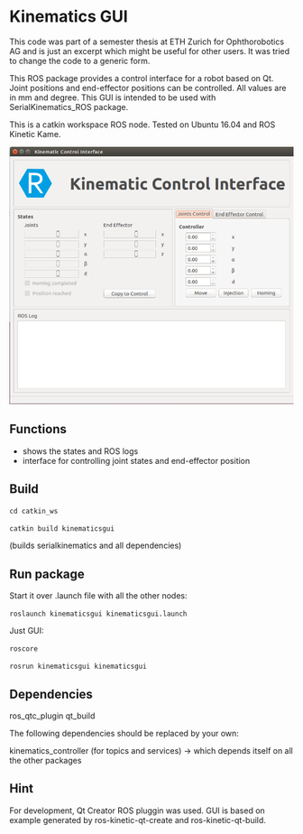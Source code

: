 # Kinematics GUI

This code was part of a semester thesis at ETH Zurich for Ophthorobotics AG and is just an excerpt which might be useful for other users. It was tried to change the code to a generic form.

This ROS package provides a control interface for a robot based on Qt. Joint positions and end-effector positions can be controlled. All values are in mm and degree. This GUI is intended to be used with SerialKinematics_ROS package.

This is a catkin workspace ROS node. Tested on Ubuntu 16.04 and ROS Kinetic Kame.

![GUI](resources/images/gui.png?raw=true "GUI")

## Functions

- shows the states and ROS logs
- interface for controlling joint states and end-effector position

## Build

`cd catkin_ws`

`catkin build kinematicsgui`

(builds serialkinematics and all dependencies)

## Run package

Start it over .launch file with all the other nodes:

`roslaunch kinematicsgui kinematicsgui.launch`

Just GUI:

`roscore`

`rosrun kinematicsgui kinematicsgui`

## Dependencies

ros_qtc_plugin
qt_build

The following dependencies should be replaced by your own:

kinematics_controller (for topics and services) -> which depends itself on all the other packages

## Hint

For development, Qt Creator ROS pluggin was used. GUI is based on example generated by ros-kinetic-qt-create and ros-kinetic-qt-build.
